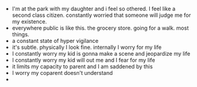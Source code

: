 - I'm at the park with my daughter and i feel so othered. I feel like a second class citizen. constantly worried that someone will judge me for my existence. 
- everywhere public is like this. the grocery store. going for a walk. most things. 
- a constant state of hyper vigilance
- it's subtle. physically I look fine. internally I worry for my life
- I constantly worry my kid is gonna make a scene and jeopardize my life
- I constantly worry my kid will out me and I fear for my life
- it limits my capacity to parent and I am saddened by this
- I worry my coparent doesn't understand
- 

